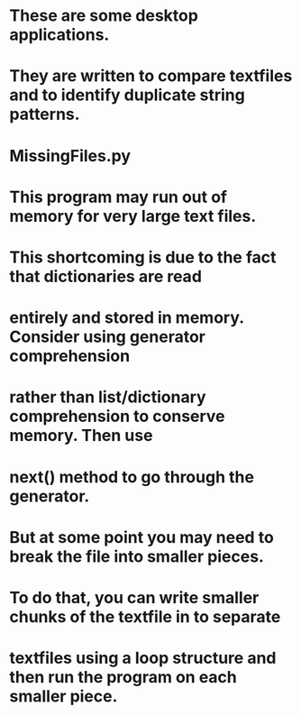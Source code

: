 # These are some desktop applications.

# They are written to compare textfiles and to identify duplicate string patterns.

# MissingFiles.py
# This program may run out of memory for very large text files.
#	This shortcoming is due to the fact that dictionaries are read
#	entirely and stored in memory. Consider using generator comprehension
#	rather than list/dictionary comprehension to conserve memory. Then use 
# next() method to go through the generator. 
# But at some point you may need to break the file into smaller pieces. 
# To do that, you can write smaller chunks of the textfile in to separate 
# textfiles using a loop structure and then run the program on each smaller piece.

